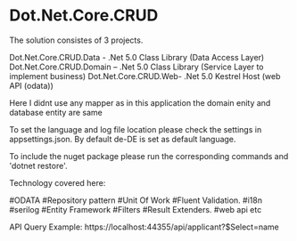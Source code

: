 # Dot.Net.Core.CRUD

The solution consistes of 3 projects.

Dot.Net.Core.CRUD.Data - .Net 5.0 Class Library (Data Access Layer)
Dot.Net.Core.CRUD.Domain – .Net 5.0 Class Library (Service Layer to implement business)
Dot.Net.Core.CRUD.Web- .Net 5.0 Kestrel Host (web API (odata))

Here I didnt use any mapper as in this application the domain enity and database entity are same

To set the language and log file location please check the settings in appsettings.json. By default de-DE is set as default language.

To include the nuget package please run the corresponding commands and 'dotnet restore'.

Technology covered here:

#ODATA
#Repository pattern
#Unit Of Work
#Fluent Validation.
#i18n
#serilog
#Entity Framework
#Filters
#Result Extenders.
#web api etc

API Query Example:
https://localhost:44355/api/applicant?$Select=name

